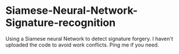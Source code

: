 # Siamese-Neural-Network-Signature-recognition
Using a Siamese neural Network to detect signature forgery.
I haven't uploaded the code to avoid work conflicts.
Ping me if you need.
